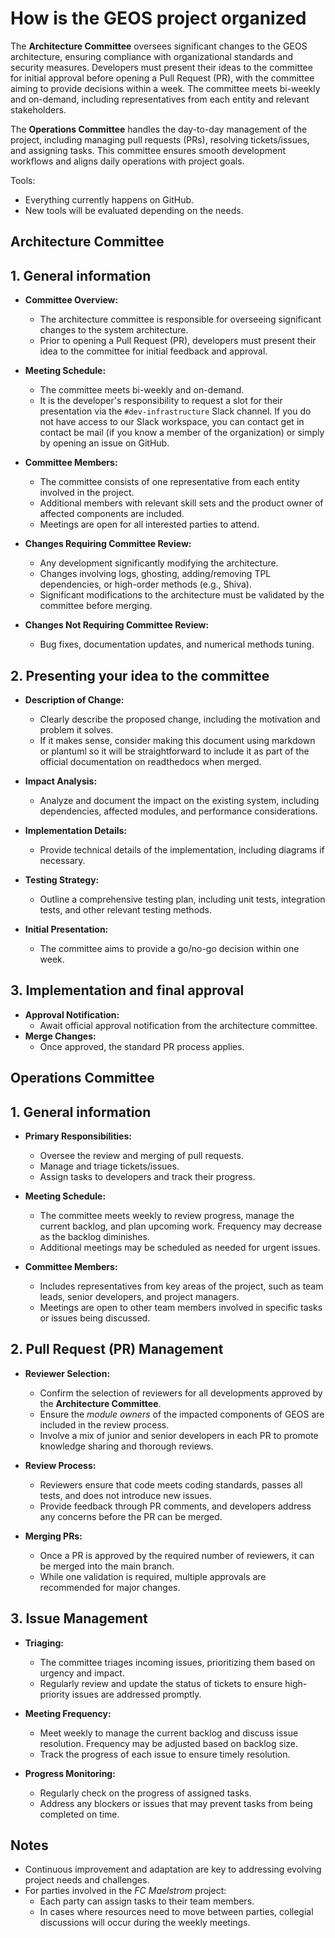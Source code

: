 How is the GEOS project organized
=================================

The **Architecture Committee** oversees significant changes to the GEOS architecture, ensuring compliance with organizational standards and security measures. Developers must present their ideas to the committee for initial approval before opening a Pull Request (PR), with the committee aiming to provide decisions within a week. The committee meets bi-weekly and on-demand, including representatives from each entity and relevant stakeholders.

The **Operations Committee** handles the day-to-day management of the project, including managing pull requests (PRs), resolving tickets/issues, and assigning tasks. This committee ensures smooth development workflows and aligns daily operations with project goals.

Tools:
- Everything currently happens on GitHub.
- New tools will be evaluated depending on the needs.


Architecture Committee
----------------------

## 1. General information

- **Committee Overview:**
  - The architecture committee is responsible for overseeing significant changes to the system architecture.
  - Prior to opening a Pull Request (PR), developers must present their idea to the committee for initial feedback and approval.

- **Meeting Schedule:**
  - The committee meets bi-weekly and on-demand.
  - It is the developer's responsibility to request a slot for their presentation via the ``#dev-infrastructure`` Slack channel.
    If you do not have access to our Slack workspace, you can contact get in contact be mail (if you know a member of the organization) or simply by opening an issue on GitHub.

- **Committee Members:**
  - The committee consists of one representative from each entity involved in the project.
  - Additional members with relevant skill sets and the product owner of affected components are included.
  - Meetings are open for all interested parties to attend.

- **Changes Requiring Committee Review:**
  - Any development significantly modifying the architecture.
  - Changes involving logs, ghosting, adding/removing TPL dependencies, or high-order methods (e.g., Shiva).
  - Significant modifications to the architecture must be validated by the committee before merging.

- **Changes Not Requiring Committee Review:**
  - Bug fixes, documentation updates, and numerical methods tuning.

## 2. Presenting your idea to the committee
- **Description of Change:**
  - Clearly describe the proposed change, including the motivation and problem it solves.
  - If it makes sense, consider making this document using markdown or plantuml so it will be straightforward to include it as part of the official documentation on readthedocs when merged.

- **Impact Analysis:**
  - Analyze and document the impact on the existing system, including dependencies, affected modules, and performance considerations.

- **Implementation Details:**
  - Provide technical details of the implementation, including diagrams if necessary.

- **Testing Strategy:**
  - Outline a comprehensive testing plan, including unit tests, integration tests, and other relevant testing methods.

- **Initial Presentation:**
  - The committee aims to provide a go/no-go decision within one week.

## 3. Implementation and final approval
- **Approval Notification:**
  - Await official approval notification from the architecture committee.
- **Merge Changes:**
  - Once approved, the standard PR process applies.


Operations Committee
--------------------

## 1. General information
- **Primary Responsibilities:**
  - Oversee the review and merging of pull requests.
  - Manage and triage tickets/issues.
  - Assign tasks to developers and track their progress.

- **Meeting Schedule:**
  - The committee meets weekly to review progress, manage the current backlog, and plan upcoming work. Frequency may decrease as the backlog diminishes.
  - Additional meetings may be scheduled as needed for urgent issues.

- **Committee Members:**
  - Includes representatives from key areas of the project, such as team leads, senior developers, and project managers.
  - Meetings are open to other team members involved in specific tasks or issues being discussed.

## 2. Pull Request (PR) Management
- **Reviewer Selection:**
  - Confirm the selection of reviewers for all developments approved by the **Architecture Committee**.
  - Ensure the _module owners_ of the impacted components of GEOS are included in the review process.
  - Involve a mix of junior and senior developers in each PR to promote knowledge sharing and thorough reviews.

- **Review Process:**
  - Reviewers ensure that code meets coding standards, passes all tests, and does not introduce new issues.
  - Provide feedback through PR comments, and developers address any concerns before the PR can be merged.

- **Merging PRs:**
  - Once a PR is approved by the required number of reviewers, it can be merged into the main branch.
  - While one validation is required, multiple approvals are recommended for major changes.

## 3. Issue Management
- **Triaging:**
  - The committee triages incoming issues, prioritizing them based on urgency and impact.
  - Regularly review and update the status of tickets to ensure high-priority issues are addressed promptly.

- **Meeting Frequency:**
  - Meet weekly to manage the current backlog and discuss issue resolution. Frequency may be adjusted based on backlog size.
  - Track the progress of each issue to ensure timely resolution.

- **Progress Monitoring:**
  - Regularly check on the progress of assigned tasks.
  - Address any blockers or issues that may prevent tasks from being completed on time.

## Notes
- Continuous improvement and adaptation are key to addressing evolving project needs and challenges.
- For parties involved in the _FC Maelstrom_ project:
  - Each party can assign tasks to their team members.
  - In cases where resources need to move between parties, collegial discussions will occur during the weekly meetings.
